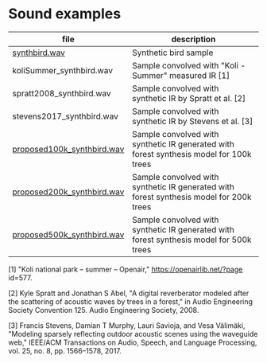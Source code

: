 # Sound examples

|file|description|
|---|---|
|[synthbird.wav](/examples/synthbird.wav)               |Synthetic bird sample|
koliSummer_synthbird.wav     |Sample convolved with "Koli - Summer" measured IR [1]|
spratt2008_synthbird.wav     |Sample convolved with synthetic IR by Spratt et al. [2]|
stevens2017_synthbird.wav    |Sample convolved with synthetic IR by Stevens et al. [3]|
[proposed100k_synthbird.wav](https://github.com/microsoft/Forest_IR_synthesis/blob/main/examples/proposed100k_synthbird.wav)   |Sample convolved with synthetic IR generated with forest synthesis model for 100k trees|
[proposed200k_synthbird.wav](https://github.com/microsoft/Forest_IR_synthesis/blob/main/examples/proposed200k_synthbird.wav)   |Sample convolved with synthetic IR generated with forest synthesis model for 200k trees|
[proposed500k_synthbird.wav](https://github.com/microsoft/Forest_IR_synthesis/blob/main/examples/proposed500k_synthbird.wav)   |Sample convolved with synthetic IR generated with forest synthesis model for 500k trees|

[1] "Koli national park – summer – Openair," https://openairlib.net/?page id=577.

[2] Kyle Spratt and Jonathan S Abel, "A digital reverberator modeled after the scattering of acoustic waves by trees in a forest," in Audio Engineering Society Convention 125. Audio Engineering Society, 2008.

[3] Francis Stevens, Damian T Murphy, Lauri Savioja, and Vesa Välimäki, "Modeling sparsely reflecting outdoor acoustic scenes using the waveguide web," IEEE/ACM Transactions on Audio, Speech, and Language Processing, vol. 25, no. 8, pp. 1566–1578, 2017.
